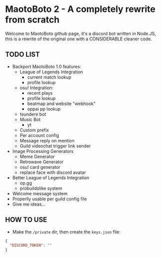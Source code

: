 # MaotoBoto 2 - A completely rewrite from scratch
  Welcome to MaotoBoto github page, it's a discord bot written in Node.JS, this is a rewrite of the original one with a CONSIDERABLE cleaner code.
  
  ## TODO LIST 
  - Backport MaotoBoto 1.0 features:
    - League of Legends Integration
      - current match lookup
      - profile lookup
    - osu! Integration:
      - recent plays
      - profile lookup
      - beatmap and website "webhook"
      - oppai pp lookup
    - tsundere bot
    - Music Bot
      - yt
    - Custom prefix
    - Per account config
    - Message reply on mention
    - Guild videochat trigger link sender
  - Image Processing Generators
    - Meme Generator
    - Retrowave Generator
    - osu! card generator
    - replace face with discord avatar
  - Better League of Legends Integration
    - op.gg
    - probuildslike system
  - Welcome message system
  - Properlly usable per guild config file
  - Give me ideas...
  ## HOW TO USE
  - Make the `/private` dir, then create the `keys.json` file:
  ```json
  {
    "DISCORD_TOKEN": ""
  }
  ```

